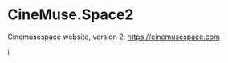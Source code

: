 # CineMuse.Space2
Cinemusespace website, version 2: https://cinemusespace.com

i[](CineMuse.Space2/img/landingpage.jpg)
